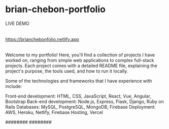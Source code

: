 # brian-chebon-portfolio

LIVE DEMO
######

https://brianchebonfolio.netlify.app


######
Welcome to my portfolio! Here, you'll find a collection of projects I have worked on, ranging from simple web applications to complex full-stack projects. Each project comes with a detailed README file, explaining the project's purpose, the tools used, and how to run it locally.

Some of the technologies and frameworks that I have experience with include:

Front-end development: HTML, CSS, JavaScript, React, Vue, Angular, Bootstrap
Back-end development: Node.js, Express, Flask, Django, Ruby on Rails
Databases: MySQL, PostgreSQL, MongoDB, Firebase
Deployment: AWS, Heroku, Netlify, Firebase Hosting, Vercel

########
########
 

